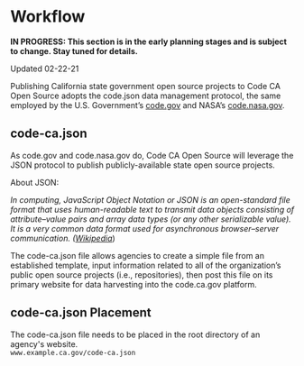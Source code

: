 # Workflow

**IN PROGRESS: This section is in the early planning stages and is subject to change. Stay tuned for details.**

Updated 02-22-21

Publishing California state government open source projects to Code CA Open Source adopts the code.json data management protocol, the same employed by the U.S. Government’s [code.gov](https://code.gov) and NASA’s [code.nasa.gov](https://code.nasa.gov).

## code-ca.json

As code.gov and code.nasa.gov do, Code CA Open Source will leverage the JSON protocol to publish publicly-available state open source projects.

About JSON:

*In computing, JavaScript Object Notation or JSON is an open-standard file format that uses human-readable text to transmit data objects consisting of attribute–value pairs and array data types (or any other serializable value). It is a very common data format used for asynchronous browser–server communication. ([Wikipedia](https://en.wikipedia.org/wiki/JSON)*)

The code-ca.json file allows agencies to create a simple file from an established template, input information related to all of the organization’s public open source projects (i.e., repositories), then post this file on its primary website for data harvesting into the code.ca.gov platform.

## code-ca.json Placement
The code-ca.json file needs to be placed in the root directory of an agency's website.  
```www.example.ca.gov/code-ca.json```
